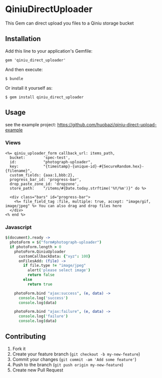# QiniuDirectUploader

This Gem can direct upload you files to a Qiniu storage bucket

## Installation

Add this line to your application's Gemfile:

    gem 'qiniu_direct_uploader'

And then execute:

    $ bundle

Or install it yourself as:

    $ gem install qiniu_direct_uploader

## Usage

see the example project: https://github.com/huobazi/qiniu-direct-upload-example

### Views
```erb
<%= qiniu_uploader_form callback_url: items_path,
  bucket:        'spec-test',
  id:            "photograph-uploader",
  key:           "{timestamp}-{unique-id}-#{SecureRandom.hex}-{filename}",
  custom_fields: {aaa:1,bbb:2},
  progress_bar_id: 'progress-bar',
  drop_paste_zone_id: 'dropzone',
  store_path:    "/items/#{Date.today.strftime('%Y/%m')}" do %>

  <div class="bars" id="progress-bar">
    <%= file_field_tag :file, multiple: true, accept: "image/gif, image/jpeg" %> You can also drag and drop files here
  </div>
<% end %>
```
### Javascript
```coffee
$(document).ready ->
  photoForm = $("form#photograph-uploader")
  if photoForm.length > 0
    photoForm.QiniuUploader
      customCallbackData: {"xyz": 100}
      onFilesAdd: (file) ->
        if file.type != "image/jpeg"
          alert('please select image')
          return false
        else
          return true

    photoForm.bind "ajax:success", (e, data) ->
      console.log('success')
      console.log(data)

    photoForm.bind "ajax:failure", (e, data) ->
      console.log('failure')
      console.log(data)
```

## Contributing

1. Fork it
2. Create your feature branch (`git checkout -b my-new-feature`)
3. Commit your changes (`git commit -am 'Add some feature'`)
4. Push to the branch (`git push origin my-new-feature`)
5. Create new Pull Request

